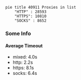 
```mermaid
pie title 40911 Proxies in list
    "HTTP" : 28593
    "HTTPS": 10810
    "SOCKS" : 8652
```

### Some Info
#### Average Timeout

- mixed: 4.0s
- http: 2.2s
- https: 8.1s
- socks: 6.4s